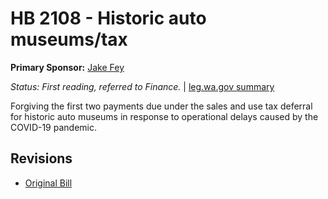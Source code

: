 # HB 2108 - Historic auto museums/tax
**Primary Sponsor:** [Jake Fey](/person/leg/jake.fey.md)

*Status: First reading, referred to Finance.* | [leg.wa.gov summary](https://app.leg.wa.gov/billsummary?BillNumber=2108&Year=2021)

Forgiving the first two payments due under the sales and use tax deferral for historic auto museums in response to operational delays caused by the COVID-19 pandemic.

## Revisions
* [Original Bill](1/)